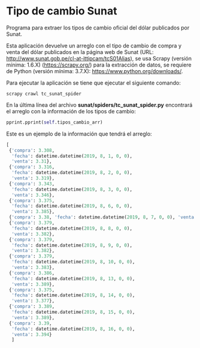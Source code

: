 # Tipo de cambio Sunat
Programa para extraer los tipos de cambio oficial del dólar publicados por Sunat.

Esta aplicación devuelve un arreglo con el tipo de cambio de compra y venta del dólar publicados en la página web de Sunat (URL: http://www.sunat.gob.pe/cl-at-ittipcam/tcS01Alias), se usa Scrapy (versión mínima: 1.6.X) (https://scrapy.org/) para la extracción de datos, se requiere de Python (versión mínima: 3.7.X): https://www.python.org/downloads/.

Para ejecutar la aplicación se tiene que ejecutar el siguiente comando:

```
scrapy crawl tc_sunat_spider
```


En la última línea del archivo **sunat/spiders/tc_sunat_spider.py** encontrará el arreglo con la información de los tipos de cambio:
```python
pprint.pprint(self.tipos_cambio_arr)
```

Este es un ejemplo de la información que tendrá el arreglo:
```python
[
 {'compra': 3.308, 
  'fecha': datetime.datetime(2019, 8, 1, 0, 0), 
  'venta': 3.31},
 {'compra': 3.316,
  'fecha': datetime.datetime(2019, 8, 2, 0, 0),
  'venta': 3.319},
 {'compra': 3.343,
  'fecha': datetime.datetime(2019, 8, 3, 0, 0),
  'venta': 3.346},
 {'compra': 3.375,
  'fecha': datetime.datetime(2019, 8, 6, 0, 0),
  'venta': 3.385},
 {'compra': 3.38, 'fecha': datetime.datetime(2019, 8, 7, 0, 0), 'venta': 3.384},
 {'compra': 3.379,
  'fecha': datetime.datetime(2019, 8, 8, 0, 0),
  'venta': 3.382},
 {'compra': 3.379,
  'fecha': datetime.datetime(2019, 8, 9, 0, 0),
  'venta': 3.382},
 {'compra': 3.379,
  'fecha': datetime.datetime(2019, 8, 10, 0, 0),
  'venta': 3.383},
 {'compra': 3.386,
  'fecha': datetime.datetime(2019, 8, 13, 0, 0),
  'venta': 3.389},
 {'compra': 3.375,
  'fecha': datetime.datetime(2019, 8, 14, 0, 0),
  'venta': 3.377},
 {'compra': 3.389,
  'fecha': datetime.datetime(2019, 8, 15, 0, 0),
  'venta': 3.389},
 {'compra': 3.39,
  'fecha': datetime.datetime(2019, 8, 16, 0, 0),
  'venta': 3.394}
  ]
```

